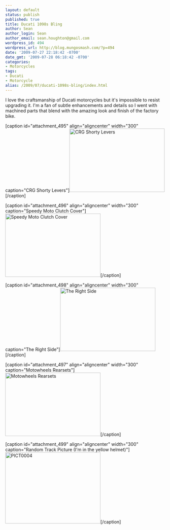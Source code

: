 ```yaml
---
layout: default
status: publish
published: true
title: Ducati 1098s Bling
author: Sean
author_login: Sean
author_email: sean.houghton@gmail.com
wordpress_id: 494
wordpress_url: http://blog.mungosmash.com/?p=494
date: '2009-07-27 22:18:42 -0700'
date_gmt: '2009-07-28 06:18:42 -0700'
categories:
- Motorcycles
tags:
- Ducati
- Motorcycle
alias: /2009/07/ducati-1098s-bling/index.html
---
```

I love the craftsmanship of Ducati motorcycles but it's impossible to resist upgrading it.  I'm a fan of subtle enhancements and details so I went with machined parts that blend with the amazing look and finish of the factory bike.

[caption id="attachment_495" align="aligncenter" width="300" caption="CRG Shorty Levers"]<a href="{{site.url_root}}/media/2009/07/IMG_0786.png"><img class="size-medium wp-image-495" title="IMG_0786" src="http://blog.mungosmash.com/wp-content/uploads/2009/07/IMG_0786-300x200.png" alt="CRG Shorty Levers" width="300" height="200" /></a>[/caption]

[caption id="attachment_496" align="aligncenter" width="300" caption="Speedy Moto Clutch Cover"]<a href="{{site.url_root}}/media/2009/07/IMG_0788.png"><img class="size-medium wp-image-496" title="IMG_0788" src="http://blog.mungosmash.com/wp-content/uploads/2009/07/IMG_0788-300x200.png" alt="Speedy Moto Clutch Cover" width="300" height="200" /></a>[/caption]

[caption id="attachment_498" align="aligncenter" width="300" caption="The Right Side"]<a href="{{site.url_root}}/media/2009/07/IMG_0800.png"><img class="size-medium wp-image-498" title="IMG_0800" src="http://blog.mungosmash.com/wp-content/uploads/2009/07/IMG_0800-300x200.png" alt="The Right Side" width="300" height="200" /></a>[/caption]

[caption id="attachment_497" align="aligncenter" width="300" caption="Motowheels Rearsets"]<a href="{{site.url_root}}/media/2009/07/IMG_0796.png"><img class="size-medium wp-image-497" title="IMG_0796" src="http://blog.mungosmash.com/wp-content/uploads/2009/07/IMG_0796-300x200.png" alt="Motowheels Rearsets" width="300" height="200" /></a>[/caption]

[caption id="attachment_499" align="aligncenter" width="300" caption="Random Track Picture (I'm in the yellow helmet)"]<a href="{{site.url_root}}/media/2009/07/PICT0004.png"><img class="size-medium wp-image-499" title="PICT0004" src="http://blog.mungosmash.com/wp-content/uploads/2009/07/PICT0004-300x225.png" alt="PICT0004" width="300" height="225" /></a>[/caption]

